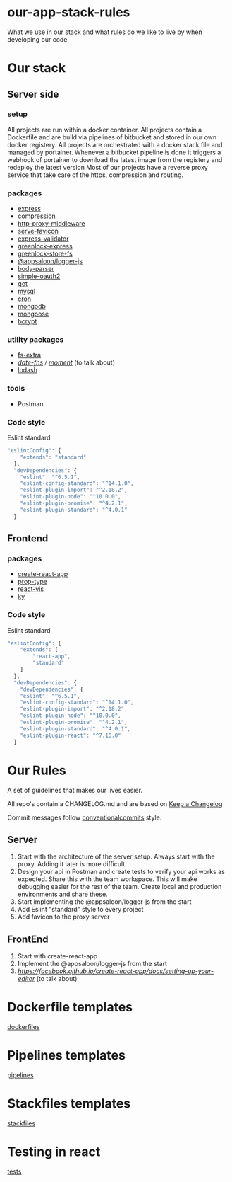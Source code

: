 # our-app-stack-rules
What we use in our stack and what rules do we like to live by when developing our code

# Our stack

## Server side

### setup

All projects are run within a docker container.
All projects contain a Dockerfile and are build via pipelines of bitbucket and stored in our own docker registery.
All projects are orchestrated with a docker stack file and managed by portainer.
Whenever a bitbucket pipeline is done it triggers a webhook of portainer to download the latest image from the registery and redeploy the latest version
Most of our projects have a reverse proxy service that take care of the https, compression and routing.

### packages

- [express](https://www.npmjs.com/package/express)
- [compression](https://www.npmjs.com/package/compression)
- [http-proxy-middleware](https://www.npmjs.com/package/http-proxy-middleware)
- [serve-favicon](https://www.npmjs.com/package/serve-favicon)
- [express-validator](https://www.npmjs.com/package/express-validator)
- [greenlock-express](https://www.npmjs.com/package/greenlock-express)
- [greenlock-store-fs](https://www.npmjs.com/package/greenlock-store-fs)
- [@appsaloon/logger-js](https://www.npmjs.com/package/@appsaloon/logger-js)
- [body-parser](https://www.npmjs.com/package/body-parser)
- [simple-oauth2](https://www.npmjs.com/package/simple-oauth2)
- [got](https://www.npmjs.com/package/got)
- [mysql](https://www.npmjs.com/package/mysql)
- [cron](https://www.npmjs.com/package/cron)
- [mongodb](https://mongodb.github.io/node-mongodb-native/)
- [mongoose](https://www.npmjs.com/package/mongoose)
- [bcrypt](https://www.npmjs.com/package/bcrypt)

### utility packages

- [fs-extra](https://www.npmjs.com/package/fs-extra)
- _[date-fns](https://www.npmjs.com/package/date-fns) / [moment](https://www.npmjs.com/package/moment)_ (to talk about)
- [lodash](https://lodash.com)

### tools

- Postman

### Code style

Eslint standard
```Javascript
"eslintConfig": {
    "extends": "standard"
  },
  "devDependencies": {
    "eslint": "^6.5.1",
    "eslint-config-standard": "^14.1.0",
    "eslint-plugin-import": "^2.18.2",
    "eslint-plugin-node": "^10.0.0",
    "eslint-plugin-promise": "^4.2.1",
    "eslint-plugin-standard": "^4.0.1"
  }
```

## Frontend

### packages

- [create-react-app](https://www.npmjs.com/package/create-react-app)
- [prop-type](https://www.npmjs.com/package/prop-types)
- [react-vis](https://www.eea.europa.eu/data-and-maps/dashboards/air-pollutant-emissions-data-viewer-2)
- [ky](https://www.npmjs.com/package/ky)

### Code style

Eslint standard
```Javascript
"eslintConfig": {
    "extends": [
        "react-app",
        "standard"
    ]
  },
  "devDependencies": {
    "devDependencies": {
    "eslint": "^6.5.1",
    "eslint-config-standard": "^14.1.0",
    "eslint-plugin-import": "^2.18.2",
    "eslint-plugin-node": "^10.0.0",
    "eslint-plugin-promise": "^4.2.1",
    "eslint-plugin-standard": "^4.0.1",
    "eslint-plugin-react": "^7.16.0"
  }
```

# Our Rules

A set of guidelines that makes our lives easier.

All repo's contain a CHANGELOG.md and are based on [Keep a Changelog](https://keepachangelog.com/en/1.0.0/)

Commit messages follow [conventionalcommits](https://www.conventionalcommits.org/en/v1.0.0-beta.4/) style.

## Server

1. Start with the architecture of the server setup. Always start with the proxy. Adding it later is more difficult
2. Design your api in Postman and create tests to verify your api works as expected. Share this with the team workspace. This will make debugging easier for the rest of the team. Create local and production environments and share these.
3. Start implementing the @appsaloon/logger-js from the start
4. Add Eslint "standard" style to every project
5. Add favicon to the proxy server

## FrontEnd

1. Start with create-react-app
2. Implement the @appsaloon/logger-js from the start
3. _https://facebook.github.io/create-react-app/docs/setting-up-your-editor_ (to talk about)

# Dockerfile templates

[dockerfiles](DOCKERFILES.md)

# Pipelines templates

[pipelines](PIPELINES.md)

# Stackfiles templates

[stackfiles](STACKFILES.md)

# Testing in react

[tests](tests)
